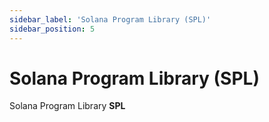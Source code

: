 ```yaml
---
sidebar_label: 'Solana Program Library (SPL)'
sidebar_position: 5
---
```


# Solana Program Library (SPL)

Solana Program Library **SPL** 
